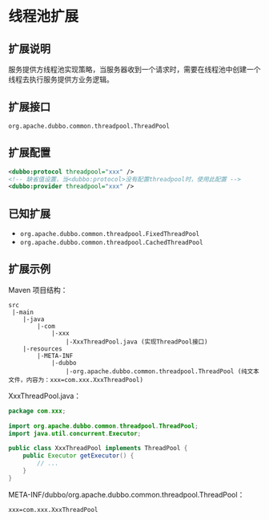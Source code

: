 # 线程池扩展

## 扩展说明

服务提供方线程池实现策略，当服务器收到一个请求时，需要在线程池中创建一个线程去执行服务提供方业务逻辑。

## 扩展接口

`org.apache.dubbo.common.threadpool.ThreadPool`

## 扩展配置

```xml
<dubbo:protocol threadpool="xxx" />
<!-- 缺省值设置，当<dubbo:protocol>没有配置threadpool时，使用此配置 -->
<dubbo:provider threadpool="xxx" />
```

## 已知扩展

* `org.apache.dubbo.common.threadpool.FixedThreadPool`
* `org.apache.dubbo.common.threadpool.CachedThreadPool`

## 扩展示例

Maven 项目结构：

```
src
 |-main
    |-java
        |-com
            |-xxx
                |-XxxThreadPool.java (实现ThreadPool接口)
    |-resources
        |-META-INF
            |-dubbo
                |-org.apache.dubbo.common.threadpool.ThreadPool (纯文本文件，内容为：xxx=com.xxx.XxxThreadPool)
```

XxxThreadPool.java：

```java
package com.xxx;
 
import org.apache.dubbo.common.threadpool.ThreadPool;
import java.util.concurrent.Executor;
 
public class XxxThreadPool implements ThreadPool {
    public Executor getExecutor() {
        // ...
    }
}
```

META-INF/dubbo/org.apache.dubbo.common.threadpool.ThreadPool：

```properties
xxx=com.xxx.XxxThreadPool
```

